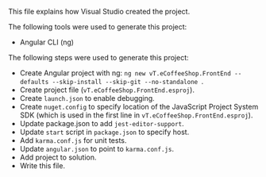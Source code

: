 This file explains how Visual Studio created the project.

The following tools were used to generate this project:
- Angular CLI (ng)

The following steps were used to generate this project:
- Create Angular project with ng: `ng new vT.eCoffeeShop.FrontEnd --defaults --skip-install --skip-git --no-standalone `.
- Create project file (`vT.eCoffeeShop.FrontEnd.esproj`).
- Create `launch.json` to enable debugging.
- Create `nuget.config` to specify location of the JavaScript Project System SDK (which is used in the first line in `vT.eCoffeeShop.FrontEnd.esproj`).
- Update package.json to add `jest-editor-support`.
- Update `start` script in `package.json` to specify host.
- Add `karma.conf.js` for unit tests.
- Update `angular.json` to point to `karma.conf.js`.
- Add project to solution.
- Write this file.

